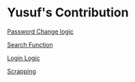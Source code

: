 # Yusuf's Contribution

[Password Change logic](https://github.com/zuri-training/price_compare_team_23/issues/26)

[Search Function](https://github.com/zuri-training/price_compare_team_23/issues/23)

[Login Logic](https://github.com/zuri-training/price_compare_team_23/issues/22)

[Scrapping](https://github.com/zuri-training/price_compare_team_23/issues/21)